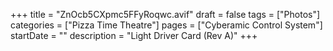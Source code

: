 +++
title = "ZnOcb5CXpmc5FFyRoqwc.avif"
draft = false
tags = ["Photos"]
categories = ["Pizza Time Theatre"]
pages = ["Cyberamic Control System"]
startDate = ""
description = "Light Driver Card (Rev A)"
+++
